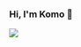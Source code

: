 ### Hi, I'm Komo 👋

![](https://github-readme-stats.vercel.app/api?username=wannaxiao&show_icons=true&icon_color=0366d6&text_color=24292e&bg_color=ffffff&hide_title=true&hide=issues)

